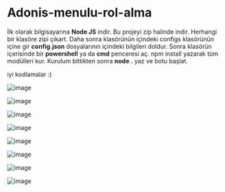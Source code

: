 

# Adonis-menulu-rol-alma

İlk olarak bilgisayarına **Node JS** indir.
Bu projeyi zip halinde indir.
Herhangi bir klasöre zipi çıkart.
Daha sonra  klasörünün içindeki configs klasörünün içine gir  **config.json** dosyalarının içindeki bilgileri doldur.
Sonra klasörün içerisinde bir **powershell** ya da **cmd** penceresi aç.
npm install yazarak tüm modülleri kur.
Kurulum bittikten sonra **node .** yaz ve botu başlat.

iyi kodlamalar :)

![image](https://cdn.discordapp.com/attachments/942161140014809138/947135841749331968/unknown.png) <br>

![image](https://cdn.discordapp.com/attachments/942161140014809138/947136083987148820/unknown.png) <br>

![image](https://cdn.discordapp.com/attachments/942161140014809138/947136138643132476/unknown.png)<br>

![image](https://cdn.discordapp.com/attachments/942161140014809138/947136168053588038/unknown.png) <br>

![image](https://cdn.discordapp.com/attachments/942161140014809138/947136226266345482/unknown.png) <br>

![image](https://cdn.discordapp.com/attachments/942161140014809138/947136226266345482/unknown.png) <br>

![image](https://cdn.discordapp.com/attachments/942161140014809138/947136288203632672/unknown.png) <br>

![image](https://cdn.discordapp.com/attachments/942161140014809138/947136327370027028/unknown.png) <br>

